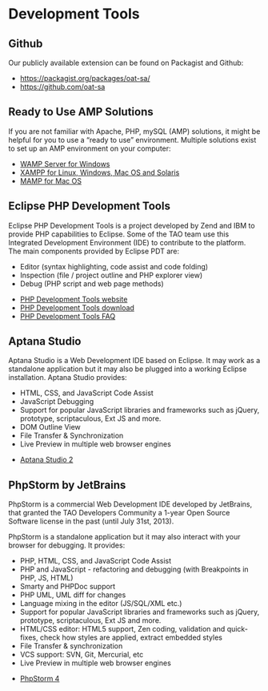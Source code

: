 <!--
parent:
    title: Developer_Guide
author:
    - 'Joel Bout'
created_at: '2011-02-08 14:42:40'
updated_at: '2015-10-01 15:10:19'
tags:
    - 'Developer Guide'
-->



Development Tools
=================

Github
------

Our publicly available extension can be found on Packagist and Github:

-   https://packagist.org/packages/oat-sa/
-   https://github.com/oat-sa

Ready to Use AMP Solutions
--------------------------

If you are not familiar with Apache, PHP, mySQL (AMP) solutions, it might be helpful for you to use a “ready to use” environment. Multiple solutions exist to set up an AMP environment on your computer:

-   [WAMP Server for Windows](http://www.wampserver.com)
-   [XAMPP for Linux, Windows, Mac OS and Solaris](http://www.apachefriends.org/en/xampp.html)
-   [MAMP for Mac OS](http://www.mamp.info)

Eclipse PHP Development Tools
-----------------------------

Eclipse PHP Development Tools is a project developed by Zend and IBM to provide PHP capabilities to Eclipse. Some of the TAO team use this Integrated Development Environment (IDE) to contribute to the platform. The main components provided by Eclipse PDT are:

-   Editor (syntax highlighting, code assist and code folding)
-   Inspection (file / project outline and PHP explorer view)
-   Debug (PHP script and web page methods)

<!-- -->

-   [PHP Development Tools website](http://www.eclipse.org/pdt)
-   [PHP Development Tools download](http://www.eclipse.org/pdt/downloads/)
-   [PHP Development Tools FAQ](http://wiki.eclipse.org/PDT/FAQ)

Aptana Studio
-------------

Aptana Studio is a Web Development IDE based on Eclipse. It may work as a standalone application but it may also be plugged into a working Eclipse installation. Aptana Studio provides:

-   HTML, CSS, and JavaScript Code Assist
-   JavaScript Debugging
-   Support for popular JavaScript libraries and frameworks such as jQuery, prototype, scriptaculous, Ext JS and more.
-   DOM Outline View
-   File Transfer & Synchronization
-   Live Preview in multiple web browser engines

<!-- -->

-   [Aptana Studio 2](http://www.aptana.com/products/studio2)

PhpStorm by JetBrains
---------------------

PhpStorm is a commercial Web Development IDE developed by JetBrains, that granted the TAO Developers Community a 1-year Open Source Software license in the past (until July 31st, 2013).

PhpStorm is a standalone application but it may also interact with your browser for debugging. It provides:

-   PHP, HTML, CSS, and JavaScript Code Assist
-   PHP and JavaScript - refactoring and debugging (with Breakpoints in PHP, JS, HTML)
-   Smarty and PHPDoc support
-   PHP UML, UML diff for changes
-   Language mixing in the editor (JS/SQL/XML etc.)
-   Support for popular JavaScript libraries and frameworks such as jQuery, prototype, scriptaculous, Ext JS and more.
-   HTML/CSS editor: HTML5 support, Zen coding, validation and quick-fixes, check how styles are applied, extract embedded styles
-   File Transfer & synchronization
-   VCS support: SVN, Git, Mercurial, etc
-   Live Preview in multiple web browser engines

<!-- -->

-   [PhpStorm 4](http://www.jetbrains.com/phpstorm/)


